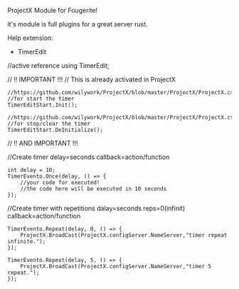 ProjectX Module for Fougerite!

it's module is full plugins for a great server rust.



Help extension:

- TimerEdit

//active reference
using TimerEdit;

// !! IMPORTANT !!!
// This is already activated in ProjectX

    //https://github.com/wilywork/ProjectX/blob/master/ProjectX/ProjectX.cs#L390
    //for start the timer
    TimerEditStart.Init();

    //https://github.com/wilywork/ProjectX/blob/master/ProjectX/ProjectX.cs#L483
    //for stop/clear the timer
    TimerEditStart.DeInitialize();

// !! AND IMPORTANT !!!

//Create timer  delay=seconds  callback=action/function

    int delay = 10;
    TimerEvento.Once(delay, () => {
        //your code for executed!
        //the code here will be executed in 10 seconds
    });

//Create timer with repetitions  dalay=seconds  reps=0(infinit)  callback=action/function

    TimerEvento.Repeat(delay, 0, () => {
        ProjectX.BroadCast(ProjectX.configServer.NameServer,"timer repeat infinite.");
    });

    TimerEvento.Repeat(delay, 5, () => {
        ProjectX.BroadCast(ProjectX.configServer.NameServer,"timer 5 repeat.");
    });
